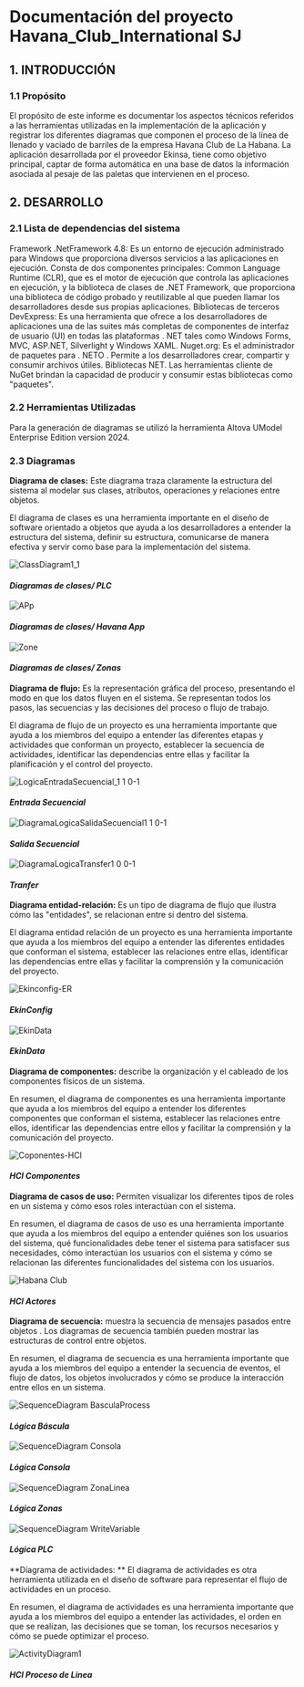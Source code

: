 # Documentación del proyecto Havana_Club_International SJ


## 1. INTRODUCCIÓN

### 1.1 Propósito

El propósito de este informe es documentar los aspectos técnicos referidos a las herramientas utilizadas en la implementación de la aplicación  y   registrar los diferentes diagramas que componen el proceso de la línea de llenado y vaciado de barriles de la empresa Havana Club de La Habana. La aplicación desarrollada por el proveedor Ekinsa, tiene como objetivo principal, captar de forma automática en una base de datos la información asociada al pesaje de las paletas que intervienen en el proceso.

## 2. DESARROLLO

### 2.1 Lista de dependencias del sistema

Framework 
.NetFramework 4.8: Es un entorno de ejecución administrado para Windows que proporciona diversos servicios a las aplicaciones en ejecución. Consta de dos componentes principales: Common Language Runtime (CLR), que es el motor de ejecución que controla las aplicaciones en ejecución, y la biblioteca de clases de .NET Framework, que proporciona una biblioteca de código probado y reutilizable al que pueden llamar los desarrolladores desde sus propias aplicaciones. 
Bibliotecas de terceros
DevExpress: Es una herramienta que ofrece a los desarrolladores de aplicaciones una de las suites más completas de componentes de interfaz de usuario (UI) en todas las plataformas . NET tales como Windows Forms, MVC, ASP.NET, Silverlight y Windows XAML.
Nuget.org: Es el administrador de paquetes para . NETO . Permite a los desarrolladores crear, compartir y consumir archivos útiles. Bibliotecas NET. Las herramientas cliente de NuGet brindan la capacidad de producir y consumir estas bibliotecas como "paquetes".

### 2.2 Herramientas Utilizadas

Para la generación de diagramas se utilizó la herramienta Altova UModel Enterprise Edition version 2024.

### 2.3 Diagramas 

**Diagrama de clases:** Este diagrama traza claramente la estructura del sistema al modelar sus clases, atributos, operaciones y relaciones entre objetos.

El diagrama de clases es una herramienta importante en el diseño de software orientado a objetos que ayuda a los desarrolladores a entender la estructura del sistema, definir su estructura, comunicarse de manera efectiva y servir como base para la implementación del sistema.

![ClassDiagram1_1](https://github.com/yoelc745/Documentacion/assets/150778531/835c5c7e-0682-4cf5-bf68-d1937edebb77)
#### _Diagramas de clases/ PLC_

![APp](https://github.com/yoelc745/Documentacion/assets/150778531/6a2ca498-fcba-46fb-a0d5-f4afa804d4d9)
#### _Diagramas de clases/ Havana App_

![Zone](https://github.com/yoelc745/Documentacion/assets/150778531/52a39093-a81a-49d9-8a5f-eda0ec5a03c5)
#### _Diagramas de clases/ Zonas_

**Diagrama de flujo:** Es la representación gráfica del proceso, presentando el modo en que los datos fluyen en el sistema. Se representan todos los pasos, las secuencias y las decisiones del proceso o flujo de trabajo.

El diagrama de flujo de un proyecto es una herramienta importante que ayuda a los miembros del equipo a entender las diferentes etapas y actividades que conforman un proyecto, establecer la secuencia de actividades, identificar las dependencias entre ellas y facilitar la planificación y el control del proyecto.

![LogicaEntradaSecuencial_1 1 0-1](https://github.com/yoelc745/Documentacion/assets/150778531/9a7c1cb7-5bb5-46ab-adbc-ccf7193651c4)
#### _Entrada Secuencial_

![DiagramaLogicaSalidaSecuencial1 1 0-1](https://github.com/yoelc745/Documentacion/assets/150778531/6488be83-4636-4ecd-855c-6bf0a531e8cf)
#### _Salida Secuencial_

![DiagramaLogicaTransfer1 0 0-1](https://github.com/yoelc745/Documentacion/assets/150778531/ab6daba3-7bd9-4f20-ad6a-f4eff0193018)
#### _Tranfer_

**Diagrama entidad-relación:** Es un tipo de diagrama de flujo que ilustra cómo las "entidades", se relacionan entre sí dentro del sistema.

El diagrama entidad relación de un proyecto es una herramienta importante que ayuda a los miembros del equipo a entender las diferentes entidades que conforman el sistema, establecer las relaciones entre ellas, identificar las dependencias entre ellas y facilitar la comprensión y la comunicación del proyecto.

![Ekinconfig-ER](https://github.com/yoelc745/Documentacion/assets/150778531/153ccba4-de26-494d-bf58-08e022da8a0a)
#### _EkinConfig_

![EkinData](https://github.com/yoelc745/Documentacion/assets/150778531/bd15138d-9920-4890-a549-443d30857de0)
#### _EkinData_

**Diagrama de componentes:** describe la organización y el cableado de los componentes físicos de un sistema.

En resumen, el diagrama de componentes es una herramienta importante que ayuda a los miembros del equipo a entender los diferentes componentes que conforman el sistema, establecer las relaciones entre ellos, identificar las dependencias entre ellos y facilitar la comprensión y la comunicación del proyecto.

![Coponentes-HCI](https://github.com/yoelc745/Documentacion/assets/150778531/320a111b-8c7e-4cad-aecf-05ac766cca69)
#### _HCI Componentes_

**Diagrama de casos de uso:** Permiten visualizar los diferentes tipos de roles en un sistema y cómo esos roles interactúan con el sistema.

En resumen, el diagrama de casos de uso es una herramienta importante que ayuda a los miembros del equipo a entender quiénes son los usuarios del sistema, qué funcionalidades debe tener el sistema para satisfacer sus necesidades, cómo interactúan los usuarios con el sistema y cómo se relacionan las diferentes funcionalidades del sistema con los usuarios.

![Habana Club](https://github.com/yoelc745/Documentacion/assets/150778531/c005d9b0-1ed8-45b1-bc87-29792dc178a3)
#### _HCI Actores_

**Diagrama de secuencia:** muestra la secuencia de mensajes pasados ​​entre objetos . Los diagramas de secuencia también pueden mostrar las estructuras de control entre objetos.

En resumen, el diagrama de secuencia es una herramienta importante que ayuda a los miembros del equipo a entender la secuencia de eventos, el flujo de datos, los objetos involucrados y cómo se produce la interacción entre ellos en un sistema.

![SequenceDiagram BasculaProcess](https://github.com/yoelc745/Documentacion/assets/150778531/95868814-64dd-4196-8bec-4d83a8b21e8d)
#### _Lógica Báscula_

![SequenceDiagram Consola](https://github.com/yoelc745/Documentacion/assets/150778531/79ace27e-44d4-429f-984d-4befbb958e1e)
#### _Lógica Consola_

![SequenceDiagram ZonaLinea](https://github.com/yoelc745/Documentacion/assets/150778531/1c542039-36ce-4dd4-a537-2355f71417c8)
#### _Lógica Zonas_

![SequenceDiagram WriteVariable](https://github.com/yoelc745/Documentacion/assets/150778531/fc92e63c-9d4f-41da-86a8-5a1bb675d9e3)
#### _Lógica PLC_

**Diagrama de actividades: ** El diagrama de actividades es otra herramienta utilizada en el diseño de software para representar el flujo de actividades en un proceso.

En resumen, el diagrama de actividades es una herramienta importante que ayuda a los miembros del equipo a entender las actividades, el orden en que se realizan, las decisiones que se toman, los recursos necesarios y cómo se puede optimizar el proceso.

![ActivityDiagram1](https://github.com/yoelc745/Documentacion/assets/150778531/9d6848f3-c18e-4350-986a-08ff2d3b697b)
#### _HCI Proceso de Linea_


